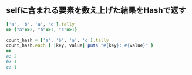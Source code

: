 ## selfに含まれる要素を数え上げた結果をHashで返す

```ruby
['a', 'b', 'a', 'c'].tally
=> {"a"=>2, "b"=>1, "c"=>1}
```

```ruby
count_hash = ['a', 'b', 'a', 'c'].tally
count_hash.each { |key, value| puts "#{key}: #{value}" }
=>
a: 2
b: 1
c: 1
```
